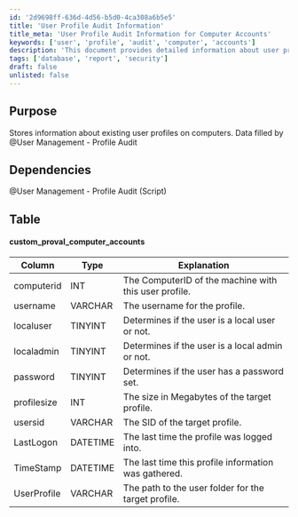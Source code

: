 ```yaml
---
id: '2d9698ff-636d-4d56-b5d0-4ca308a6b5e5'
title: 'User Profile Audit Information'
title_meta: 'User Profile Audit Information for Computer Accounts'
keywords: ['user', 'profile', 'audit', 'computer', 'accounts']
description: 'This document provides detailed information about user profiles on computers, including data storage, dependencies, and the structure of the custom_proval_computer_accounts table. It is designed to assist with the management and auditing of user profiles within an organization.'
tags: ['database', 'report', 'security']
draft: false
unlisted: false
---
```

## Purpose

Stores information about existing user profiles on computers. Data filled by @User Management - Profile Audit

## Dependencies

@User Management - Profile Audit (Script)

## Table

#### custom_proval_computer_accounts

| Column       | Type     | Explanation                                         |
|--------------|----------|-----------------------------------------------------|
| computerid   | INT      | The ComputerID of the machine with this user profile. |
| username     | VARCHAR  | The username for the profile.                       |
| localuser    | TINYINT  | Determines if the user is a local user or not.     |
| localadmin   | TINYINT  | Determines if the user is a local admin or not.    |
| password     | TINYINT  | Determines if the user has a password set.         |
| profilesize  | INT      | The size in Megabytes of the target profile.       |
| usersid      | VARCHAR  | The SID of the target profile.                      |
| LastLogon    | DATETIME | The last time the profile was logged into.         |
| TimeStamp    | DATETIME | The last time this profile information was gathered.|
| UserProfile   | VARCHAR  | The path to the user folder for the target profile. |











